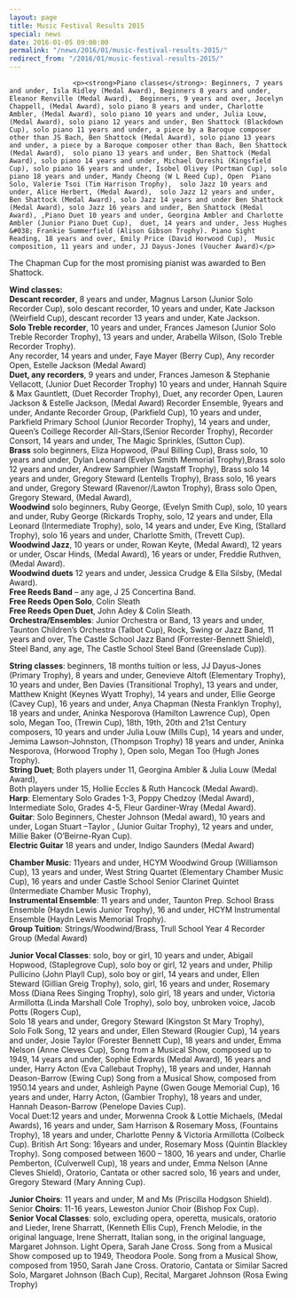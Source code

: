 ```yaml
---
layout: page
title: Music Festival Results 2015
special: news
date: 2016-01-05 09:00:00
permalink: "/news/2016/01/music-festival-results-2015/"
redirect_from: "/2016/01/music-festival-results-2015/"
---
```

<section>

                    
                    <p><strong>Piano classes</strong>: Beginners, 7 years and under, Isla Ridley (Medal Award), Beginners 8 years and under, Eleanor Renville (Medal Award),  Beginners, 9 years and over, Jocelyn Chappell, (Medal Award), solo piano 8 years and under, Charlotte Ambler, (Medal Award), solo piano 10 years and under, Julia Louw, (Medal Award), solo piano 12 years and under, Ben Shattock (Blackdown Cup), solo piano 11 years and under, a piece by a Baroque composer other than JS Bach, Ben Shattock (Medal Award), solo piano 13 years and under, a piece by a Baroque composer other than Bach, Ben Shattock (Medal Award),  solo piano 13 years and under, Ben Shattock (Medal Award), solo piano 14 years and under, Michael Qureshi (Kingsfield Cup), solo piano 16 years and under, Isobel Olivey (Portman Cup), solo piano 18 years and under, Mandy Cheong (W L Reed Cup), Open  Piano Solo, Valerie Tsoi (Tim Harrison Trophy),  solo Jazz 10 years and under, Alice Herbert, (Medal Award),  solo Jazz 12 years and under, Ben Shattock (Medal Award), solo Jazz 14 years and under Ben Shattock (Medal Award), solo Jazz 16 years and under, Ben Shattock (Medal Award), ,Piano Duet 10 years and under, Georgina Ambler and Charlotte Ambler (Junior Piano Duet Cup),  duet, 14 years and under, Jess Hughes &#038; Frankie Summerfield (Alison Gibson Trophy). Piano Sight Reading, 18 years and over, Emily Price (David Horwood Cup),  Music composition, 11 years and under, JJ Dayus-Jones (Voucher Award)</p>
<p>The Chapman Cup for the most promising pianist was awarded to Ben Shattock.</p>
<p><strong>Wind classes:</strong><br />
<strong>Descant recorder</strong>, 8 years and under, Magnus Larson (Junior Solo Recorder Cup), solo descant recorder, 10 years and under, Kate Jackson (Weirfield Cup), descant recorder 13 years and under, Kate Jackson.<br />
<strong>Solo Treble recorder</strong>, 10 years and under, Frances Jameson (Junior Solo Treble Recorder Trophy), 13 years and under, Arabella Wilson, (Solo Treble Recorder Trophy).<br />
Any recorder, 14 years and under, Faye Mayer (Berry Cup), Any recorder Open, Estelle Jackson (Medal Award)<br />
<strong>Duet, any recorders</strong>, 9 years and under, Frances Jameson &#038; Stephanie Vellacott, (Junior Duet Recorder Trophy) 10 years and under, Hannah Squire &#038; Max Gauntlett, (Duet Recorder Trophy), Duet, any recorder Open, Lauren Jackson &#038; Estelle Jackson, (Medal Award) Recorder Ensemble, 9years and under, Andante Recorder Group, (Parkfield Cup), 10 years and under, Parkfield Primary School (Junior Recorder Trophy),  14 years and under, Queen’s Coillege Recorder All-Stars,(Senior Recorder Trophy), Recorder Consort, 14 years and under, The Magic Sprinkles, (Sutton Cup).<br />
<strong>Brass</strong> solo beginners, Eliza Hopwood, (Paul Billing Cup),  Brass solo, 10 years and under, Dylan Leonard (Evelyn Smith Memorial Trophy),Brass solo 12 years and under, Andrew Samphier (Wagstaff Trophy), Brass solo 14 years and under, Gregory Steward (Lentells Trophy), Brass solo, 16 years and under, Gregory Steward (Ravenor//Lawton Trophy), Brass solo Open, Gregory Steward, (Medal Award),<br />
<strong>Woodwind</strong> solo beginners, Ruby George, (Evelyn Smith Cup), solo, 10 years and under, Ruby George (Rickards Trophy, solo, 12 years and under, Ella Leonard (Intermediate Trophy), solo, 14 years and under, Eve King, (Stallard Trophy), solo 16 years and under, Charlotte Smith,  (Trevett Cup).<br />
<strong>Woodwind Jazz</strong>, 10 years or under, Rowan Keyte, (Medal Award), 12 years or under, Oscar Hinds, (Medal Award), 16 years or under, Freddie Ruthven, (Medal Award).<br />
<strong>Woodwind duets</strong> 12 years and under, Jessica Crudge &#038; Ella Silsby, (Medal Award).<br />
<strong>Free Reeds Band</strong> – any age, J 25 Concertina Band.<br />
<strong>Free Reeds Open Solo</strong>, Colin Sleath<br />
<strong>Free Reeds Open Duet</strong>, John Adey &#038; Colin Sleath.<br />
<strong>Orchestra/Ensembles</strong>: Junior Orchestra or Band, 13 years and under, Taunton Children’s Orchestra (Talbot Cup),  Rock, Swing or Jazz Band, 11 years and over, The Castle School Jazz Band (Forrester-Bennett Shield), Steel Band, any age, The Castle School Steel Band (Greenslade Cup)). </p>
<p><strong>String classes</strong>: beginners, 18 months tuition or less, JJ Dayus-Jones (Primary Trophy), 8 years and under, Genevieve Altoft (Elementary Trophy), 10 years and under, Ben Davies (Transitional Trophy), 13 years and under, Matthew Knight (Keynes Wyatt Trophy), 14 years and under, Ellie George (Cavey Cup), 16 years and under, Anya Chapman (Nesta Franklyn Trophy), 18 years and under, Aninka Nesporova (Hamilton Lawrence Cup), Open solo, Megan Too, (Trewin Cup),  18th, 19th, 20th and 21st Century composers, 10 years and under Julia Louw (Mills Cup), 14 years and under, Jemima Lawson-Johnston, (Thompson Trophy)  18 years and under, Aninka Nesporova, (Horwood Trophy ), Open solo, Megan Too (Hugh Jones Trophy).<br />
<strong>String Duet</strong>; Both players under 11, Georgina Ambler &#038; Julia Louw (Medal Award),<br />
Both players under 15, Hollie Eccles &#038; Ruth Hancock (Medal Award).<br />
<strong>Harp</strong>: Elementary Solo Grades 1-3, Poppy Chedzoy (Medal Award),  Intermediate Solo, Grades 4-5, Fleur Gardiner-Wray (Medal Award).<br />
<strong>Guitar</strong>: Solo Beginners, Chester Johnson (Medal award), 10 years and under, Logan Stuart –Taylor , (Junior Guitar Trophy), 12 years and under, Millie Baker (O’Beirne-Ryan Cup).<br />
<strong>Electric Guitar</strong> 18 years and under, Indigo Saunders (Medal Award) </p>
<p><strong>Chamber Music</strong>: 11years and under, HCYM Woodwind Group (Williamson Cup), 13 years and under, West String Quartet (Elementary Chamber Music Cup),  16 years and under Castle School Senior Clarinet Quintet (Intermediate Chamber Music Trophy),<br />
<strong>Instrumental Ensemble</strong>:  11 years and under, Taunton Prep. School Brass Ensemble (Haydn Lewis Junior Trophy), 16 and under, HCYM Instrumental Ensemble (Haydn Lewis Memorial Trophy).<br />
<strong>Group Tuition</strong>: Strings/Woodwind/Brass, Trull School Year 4 Recorder Group (Medal Award)</p>
<p><strong>Junior Vocal Classes</strong>: solo, boy or girl, 10 years and under, Abigail Hopwood, (Staplegrove Cup), solo boy or girl, 12 years and under, Philip Pullicino (John Playll Cup), solo boy or girl, 14 years and under, Ellen Steward (Gillian Greig Trophy), solo, girl, 16 years and under, Rosemary Moss (Diana Rees Singing Trophy), solo girl, 18 years and under, Victoria Armillotta (Linda Marshall Cole Trophy), solo boy, unbroken voice, Jacob Potts (Rogers Cup),<br />
Solo 18 years and under, Gregory Steward (Kingston St Mary Trophy),<br />
Solo Folk Song, 12 years and under, Ellen Steward  (Rougier Cup), 14 years and under, Josie Taylor (Forester Bennett Cup), 18 years and under, Emma Nelson (Anne Cleves Cup),  Song from a Musical Show, composed up to 1949, 14 years and under, Sophie Edwards (Medal Award), 16 years and under, Harry Acton (Eva Callebaut Trophy), 18 years and under, Hannah Deason-Barrow (Ewing Cup)  Song from a Musical Show, composed from 1950.14 years and under, Ashleigh Payne (Gwen Gouge Memorial Cup), 16 years and under, Harry Acton, (Gambier Trophy), 18 years and under, Hannah Deason-Barrow (Penelope Davies Cup).<br />
Vocal Duet:12 years and under, Morwenna Crook &#038; Lottie Michaels, (Medal Awards), 16 years and under, Sam Harrison &#038; Rosemary Moss, (Fountains Trophy), 18 years and under, Charlotte Penny &#038; Victoria Armillotta (Colbeck Cup).  British Art Song: 16years and under, Rosemary Moss (Quintin Blackley Trophy). Song composed between 1600 – 1800, 16 years and under, Charlie Pemberton, (Culverwell Cup), 18 years and under, Emma Nelson (Anne Cleves Shield), Oratorio, Cantata or other sacred solo, 16 years and under, Gregory Steward (Mary Anning Cup). </p>
<p><strong>Junior Choirs</strong>: 11 years and under, M and Ms (Priscilla Hodgson Shield).  Senior <strong>Choirs</strong>: 11-16 years, Leweston Junior Choir (Bishop Fox Cup).<br />
<strong>Senior Vocal Classes</strong>: solo, excluding opera, operetta, musicals, oratorio and Lieder, Irene Sharratt, (Kenneth Ellis Cup), French Melodie, in the original language, Irene Sherratt,  Italian song, in the original language, Margaret Johnson. Light Opera, Sarah Jane Cross. Song from a Musical Show composed up to 1949, Theodora Poole.  Song from a Musical Show, composed from 1950, Sarah Jane Cross.  Oratorio, Cantata or Similar Sacred Solo, Margaret Johnson (Bach Cup), Recital, Margaret Johnson (Rosa Ewing Trophy)</p>

                
</section>
